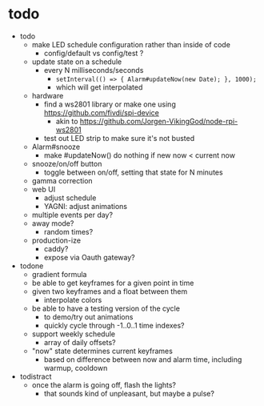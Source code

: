 # todo

* todo
  * make LED schedule configuration rather than inside of code
    * config/default vs config/test ?
  * update state on a schedule
    * every N milliseconds/seconds
      * `setInterval(() => { Alarm#updateNow(new Date); }, 1000);`
      * which will get interpolated
  * hardware
    * find a ws2801 library or make one using https://github.com/fivdi/spi-device
      * akin to https://github.com/Jorgen-VikingGod/node-rpi-ws2801
    * test out LED strip to make sure it's not busted
  * Alarm#snooze
    * make #updateNow() do nothing if new now < current now
  * snooze/on/off button
    * toggle between on/off, setting that state for N minutes
  * gamma correction
  * web UI
    * adjust schedule
    * YAGNI: adjust animations
  * multiple events per day?
  * away mode?
    * random times?
  * production-ize
    * caddy?
    * expose via Oauth gateway?
* todone
  * gradient formula
  * be able to get keyframes for a given point in time
  * given two keyframes and a float between them
    * interpolate colors
  * be able to have a testing version of the cycle
    * to demo/try out animations
    * quickly cycle through -1..0..1 time indexes?
  * support weekly schedule
    * array of daily offsets?
  * "now" state determines current keyframes
    * based on difference between now and alarm time, including warmup, cooldown
* todistract
  * once the alarm is going off, flash the lights?
    * that sounds kind of unpleasant, but maybe a pulse?
